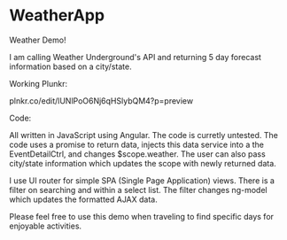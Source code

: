 WeatherApp
==========

Weather Demo!  

I am calling Weather Underground's API and returning 5 day forecast information based on a city/state.

Working Plunkr:

plnkr.co/edit/lUNlPoO6Nj6qHSlybQM4?p=preview

Code:

All written in JavaScript using Angular.  The code is curretly untested.  The code uses a promise to return data, injects this data service into a the EventDetailCtrl, and changes $scope.weather.  The user can also pass city/state information which updates the scope with newly returned data.  

I use UI router for simple SPA (Single Page Application) views.  There is a filter on searching and within a select list.  The filter changes ng-model which updates the formatted AJAX data.  

Please feel free to use this demo when traveling to find specific days for enjoyable activities.
